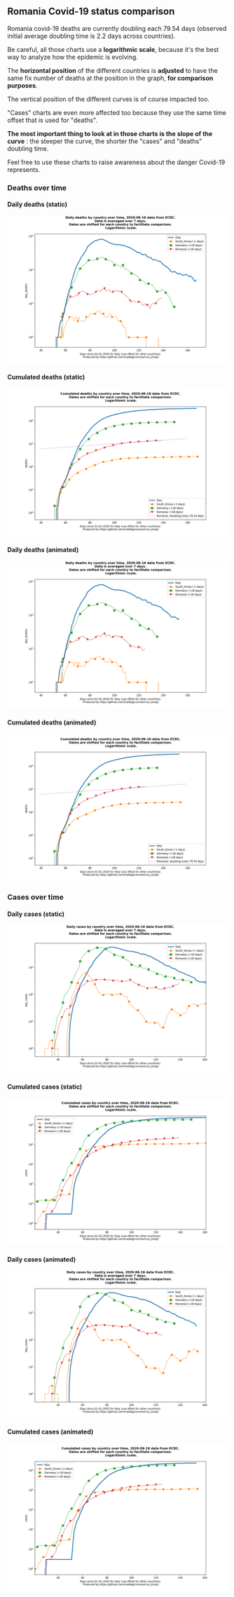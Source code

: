 ## Romania Covid-19 status comparison 

Romania covid-19 deaths are currently doubling each 79.54 days (observed initial average doubling time is 2.2 days across countries).



Be careful, all those charts use a **logarithmic scale**, because it's the best way to analyze how the epidemic is evolving.
 
The **horizontal position** of the different countries is **adjusted** to have the same fix number of deaths at the position in the graph, **for comparison purposes**.

The vertical position of the different curves is of course impacted too.

"Cases" charts are even more affected too because they use the same time offset that is used for "deaths".

**The most important thing to look at in those charts is the slope of the curve** : the steeper the curve, the shorter the "cases" and "deaths" doubling time.

Feel free to use these charts to raise awareness about the danger Covid-19 represents. 


 
### Deaths over time
 
#### Daily deaths (static)
![Romania covid-19 daily deaths static chart](https://raw.githubusercontent.com/madlag/coronavirus_study/master/notebooks/graphs/2020-06-16/countries/Romania/2020-06-16_Romania_day_deaths.png "Romania covid-19 day_deaths static chart")   
 
#### Cumulated deaths (static)
![Romania covid-19 cumulated deaths static chart](https://raw.githubusercontent.com/madlag/coronavirus_study/master/notebooks/graphs/2020-06-16/countries/Romania/2020-06-16_Romania_deaths.png "Romania covid-19 deaths static chart")   
 
#### Daily deaths (animated)
![Romania covid-19 daily deaths animated chart](https://raw.githubusercontent.com/madlag/coronavirus_study/master/notebooks/graphs/2020-06-16/countries/Romania/2020-06-16_Romania_day_deaths.gif "Romania covid-19 day_deaths animated chart")   
 
#### Cumulated deaths (animated)
![Romania covid-19 cumulated deaths animated chart](https://raw.githubusercontent.com/madlag/coronavirus_study/master/notebooks/graphs/2020-06-16/countries/Romania/2020-06-16_Romania_deaths.gif "Romania covid-19 deaths animated chart")   

 
### Cases over time
 
#### Daily cases (static)
![Romania covid-19 daily cases static chart](https://raw.githubusercontent.com/madlag/coronavirus_study/master/notebooks/graphs/2020-06-16/countries/Romania/2020-06-16_Romania_day_cases.png "Romania covid-19 day_cases static chart")   
 
#### Cumulated cases (static)
![Romania covid-19 cumulated cases static chart](https://raw.githubusercontent.com/madlag/coronavirus_study/master/notebooks/graphs/2020-06-16/countries/Romania/2020-06-16_Romania_cases.png "Romania covid-19 cases static chart")   
 
#### Daily cases (animated)
![Romania covid-19 daily cases animated chart](https://raw.githubusercontent.com/madlag/coronavirus_study/master/notebooks/graphs/2020-06-16/countries/Romania/2020-06-16_Romania_day_cases.gif "Romania covid-19 day_cases animated chart")   
 
#### Cumulated cases (animated)
![Romania covid-19 cumulated cases animated chart](https://raw.githubusercontent.com/madlag/coronavirus_study/master/notebooks/graphs/2020-06-16/countries/Romania/2020-06-16_Romania_cases.gif "Romania covid-19 cases animated chart")   

